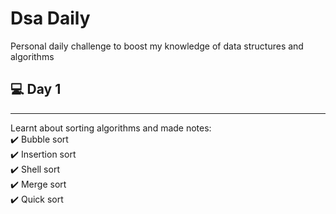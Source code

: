 # Dsa Daily
Personal daily challenge to boost my knowledge of data structures and algorithms

:computer: Day 1
---
***
Learnt about sorting algorithms and made notes:<br>
:heavy_check_mark: Bubble sort<br>
:heavy_check_mark: Insertion sort<br>
:heavy_check_mark: Shell sort<br>
:heavy_check_mark: Merge sort<br>
:heavy_check_mark: Quick sort
